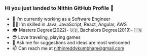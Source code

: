 ### Hi you just landed to Nithin GitHub Profile 👋
- 💼 I’m currently working as a Software Engineer
- 🧑‍💻 I'm skilled in Java, JavaScript, React, Angular, AWS
- 🎓 Masters Degree(2022)- 🇺🇸, Bachelors Degree(2019)- 🇮🇳
- 😎 Love traveling, playing games
- 💬 Ask me for suggestions and ideas are most welcomed
- 📫 Can reach me at nithinreddykumbham@gmail.com
<!--
**nithinreddykumbham888/nithinreddykumbham888** is a ✨ _special_ ✨ repository because its `README.md` (this file) appears on your GitHub profile.

- 🔭 I’m currently working on programming languages
- 🌱 I’m currently learning Applied Computer Science
- 😎 I’m a active participant in sports
- 💬 Ask me for suggestions and ideas are most welcomed
- 📫 Can reach me through mail nithinreddykumbham@gmail.com
-->
